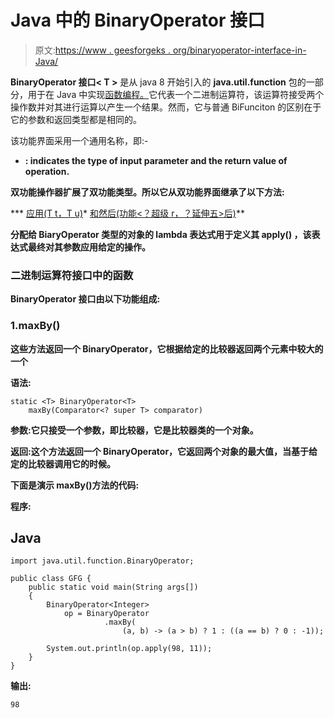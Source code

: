 # Java 中的 BinaryOperator 接口

> 原文:[https://www . geesforgeks . org/binaryoperator-interface-in-Java/](https://www.geeksforgeeks.org/binaryoperator-interface-in-java/)

**BinaryOperator 接口< T >** 是从 java 8 开始引入的 **java.util.function** 包的一部分，用于在 Java 中实现[函数编程。](https://www.geeksforgeeks.org/functional-programming-paradigm/)它代表一个二进制运算符，该运算符接受两个操作数并对其进行运算以产生一个结果。然而，它与普通 BiFunciton 的区别在于它的参数和返回类型都是相同的。

该功能界面采用一个通用名称，即:-

*   **: indicates the type of input parameter and the return value of operation.**

**双功能操作器<t>扩展了双功能<t t="">类型。所以它从双功能界面继承了以下方法:</t></t>**

***   [应用(T t，T u)](https://www.geeksforgeeks.org/java-bifunction-interface-methods-apply-and-addthen/)*   [和然后(功能<？超级 r，？延伸五>后)](https://www.geeksforgeeks.org/java-bifunction-interface-methods-apply-and-addthen/)**

**分配给 BiaryOperator 类型的对象的 lambda 表达式用于定义其 **apply()** ，该表达式最终对其参数应用给定的操作。**

### **二进制运算符接口中的函数**

**BinaryOperator 接口由以下功能组成:**

### **1.maxBy()**

**这些方法返回一个 BinaryOperator，它根据给定的比较器返回两个元素中较大的一个**

****语法:****

```
static <T> BinaryOperator<T> 
    maxBy(Comparator<? super T> comparator)
```

****参数:**它只接受一个参数，即**比较器**，它是比较器类的一个对象。**

****返回:**这个方法返回一个 BinaryOperator，它返回两个对象的**最大值，当基于给定的比较器调用它的时候。****

**下面是演示 maxBy()方法的代码:**

****程序:****

## **Java**

```
import java.util.function.BinaryOperator;

public class GFG {
    public static void main(String args[])
    {
        BinaryOperator<Integer>
            op = BinaryOperator
                     .maxBy(
                         (a, b) -> (a > b) ? 1 : ((a == b) ? 0 : -1));

        System.out.println(op.apply(98, 11));
    }
}
```

****输出:****

```
98
```